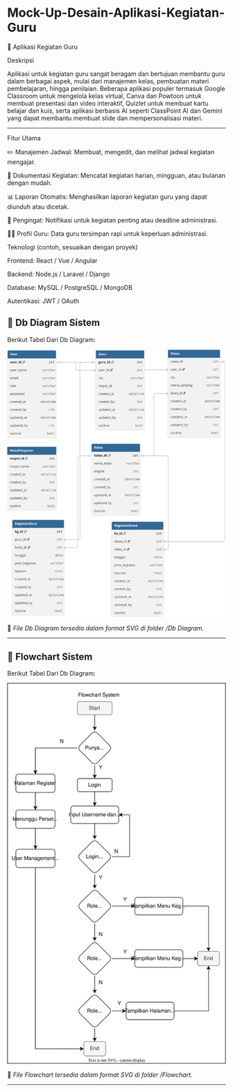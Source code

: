 # Mock-Up-Desain-Aplikasi-Kegiatan-Guru

📘 Aplikasi Kegiatan Guru

Deskripsi

Aplikasi untuk kegiatan guru sangat beragam dan bertujuan membantu guru dalam berbagai aspek, mulai dari manajemen kelas, pembuatan materi pembelajaran, hingga penilaian. Beberapa aplikasi populer termasuk Google Classroom untuk mengelola kelas virtual, Canva dan Powtoon untuk membuat presentasi dan video interaktif, Quizlet untuk membuat kartu belajar dan kuis, serta aplikasi berbasis AI seperti ClassPoint AI dan Gemini yang dapat membantu membuat slide dan mempersonalisasi materi. 

---
Fitur Utama

✏️ Manajemen Jadwal: Membuat, mengedit, dan melihat jadwal kegiatan mengajar.

📂 Dokumentasi Kegiatan: Mencatat kegiatan harian, mingguan, atau bulanan dengan mudah.

📊 Laporan Otomatis: Menghasilkan laporan kegiatan guru yang dapat diunduh atau dicetak.

🔔 Pengingat: Notifikasi untuk kegiatan penting atau deadline administrasi.

👩‍🏫 Profil Guru: Data guru tersimpan rapi untuk keperluan administrasi.

Teknologi (contoh, sesuaikan dengan proyek)

Frontend: React / Vue / Angular

Backend: Node.js / Laravel / Django

Database: MySQL / PostgreSQL / MongoDB

Autentikasi: JWT / OAuth

## 🧭 Db Diagram Sistem

Berikut Tabel Dari Db Diagram:

<img src="kegiatan guru.svg" alt="Db Diagram Aplikasi Kegiatan Guru" width="600">

📌 *File Db Diagram tersedia dalam format SVG di folder /Db Diagram.*

---

## 🧭 Flowchart Sistem

Berikut Tabel Dari Db Diagram:

<img src="flowchart_kbm.svg" alt="Flowchart Aplikasi Kegiatan Guru" width="600">

📌 *File Flowchart tersedia dalam format SVG di folder /Flowchart.*

---
